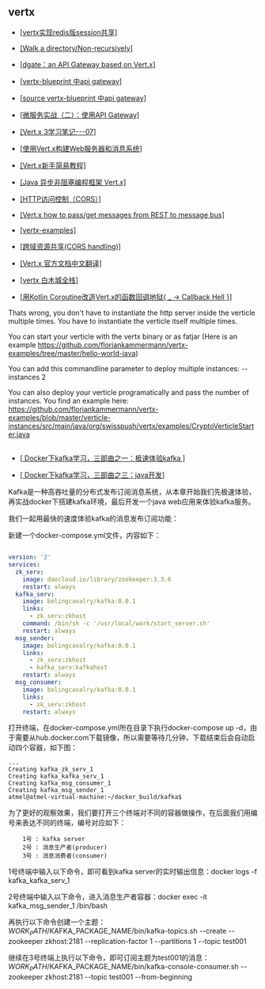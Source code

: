 

## vertx
- [[vertx实现redis版session共享]](https://segmentfault.com/a/1190000009470700)

- [[Walk a directory/Non-recursively]](http://rosettacode.org/wiki/Walk_a_directory/Non-recursively)

- [[dgate：an API Gateway based on Vert.x]](https://github.com/DTeam-Top/dgate)
- [[vertx-blueprint 中api gateway]](http://www.sczyh30.com/vertx-blueprint-microservice/index.html)
- [[source vertx-blueprint 中api gateway]](https://github.com/sczyh30/vertx-blueprint-microservice)
- [[微服务实战（二）：使用API Gateway]](http://www.open-open.com/lib/view/open1436089902667.html)
- [[Vert.x 3学习笔记---07]](http://blog.csdn.net/avastxa/article/details/50717880)

- [[使用Vert.x构建Web服务器和消息系统]](https://segmentfault.com/a/1190000005713918)
- [[Vert.x新手简易教程]](https://zhuanlan.zhihu.com/p/28045945)

- [[Java 异步非阻塞编程框架 Vert.x]](https://zhuanlan.zhihu.com/p/28538351)

- [[HTTP访问控制（CORS）]](https://developer.mozilla.org/zh-CN/docs/Web/HTTP/Access_control_CORS)

- [[Vert.x how to pass/get messages from REST to message bus]](https://stackoverflow.com/questions/37897876/vert-x-how-to-pass-get-messages-from-rest-to-message-bus)

- [[vertx-examples]](https://github.com/vert-x3/vertx-examples)

- [[跨域资源共享(CORS handling)]](http://itfish.net/article/44576.html)

- [[Vert.x 官方文档中文翻译]](https://vertxchina.github.io/vertx-translation-chinese/)

- [[vertx  白木城全栈]](https://zhuanlan.zhihu.com/whitewoodcity)

- [[用Kotlin Coroutine改造Vert.x的函数回调地狱{ _ -> Callback Hell }]](https://zhuanlan.zhihu.com/p/28046403)

Thats wrong, you don't have to instantiate the http server inside the verticle multiple times. You have to instantiate the verticle itself multiple times.

You can start your verticle with the vertx binary or as fatjar (Here is an example https://github.com/floriankammermann/vertx-examples/tree/master/hello-world-java)

You can add this commandline parameter to deploy multiple instances: --instances 2

You can also deploy your verticle programatically and pass the number of instances. You find an example here: https://github.com/floriankammermann/vertx-examples/blob/master/verticle-instances/src/main/java/org/swisspush/vertx/examples/CryptoVerticleStarter.java



##  

- [[ Docker下kafka学习，三部曲之一：极速体验kafka ]](http://blog.csdn.net/boling_cavalry/article/details/71576775)

- [[ Docker下kafka学习，三部曲之三：java开发]](http://blog.csdn.net/boling_cavalry/article/details/71634631)

Kafka是一种高吞吐量的分布式发布订阅消息系统，从本章开始我们先极速体验，再实战docker下搭建kafka环境，最后开发一个java web应用来体验kafka服务。

我们一起用最快的速度体验kafka的消息发布订阅功能：

新建一个docker-compose.yml文件，内容如下：
```yaml

version: '2'
services:
  zk_serv:
    image: daocloud.io/library/zookeeper:3.3.6
    restart: always
  kafka_serv:
    image: bolingcavalry/kafka:0.0.1
    links:
      - zk_serv:zkhost
    command: /bin/sh -c '/usr/local/work/start_server.sh'
    restart: always
  msg_sender:
    image: bolingcavalry/kafka:0.0.1
    links:
      - zk_serv:zkhost
      - kafka_serv:kafkahost
    restart: always
  msg_consumer:
    image: bolingcavalry/kafka:0.0.1
    links:
      - zk_serv:zkhost
    restart: always
```
打开终端，在docker-compose.yml所在目录下执行docker-compose up -d，由于需要从hub.docker.com下载镜像，所以需要等待几分钟，下载结束后会自动启动四个容器，如下图：
```shell
...
Creating kafka_zk_serv_1
Creating kafka_kafka_serv_1
Creating kafka_msg_consumer_1
Creating kafka_msg_sender_1
atmel@atmel-virtual-machine:~/docker_build/kafka$
```
为了更好的观察效果，我们要打开三个终端对不同的容器做操作，在后面我们用编号来表达不同的终端，编号对应如下：
```text
    1号 : kafka server
    2号 : 消息生产者(producer)
    3号 : 消息消费者(consumer)
```

1号终端中输入以下命令，即可看到kafka server的实时输出信息：docker logs -f kafka_kafka_serv_1

2号终端中输入以下命令，进入消息生产者容器：docker exec -it kafka_msg_sender_1 /bin/bash

再执行以下命令创建一个主题：$WORK_PATH/$KAFKA_PACKAGE_NAME/bin/kafka-topics.sh --create --zookeeper zkhost:2181 --replication-factor 1 --partitions 1 --topic test001

继续在3号终端上执行以下命令，即可订阅主题为test001的消息：$WORK_PATH/$KAFKA_PACKAGE_NAME/bin/kafka-console-consumer.sh --zookeeper zkhost:2181 --topic test001  --from-beginning

